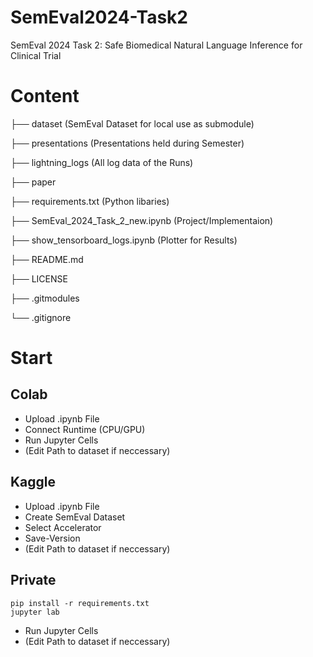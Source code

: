 # SemEval2024-Task2
SemEval 2024 Task 2: Safe Biomedical Natural Language Inference for Clinical Trial


# Content
├── dataset (SemEval Dataset for local use as submodule)

├── presentations (Presentations held during Semester)

├── lightning_logs (All log data of the Runs)

├── paper

├── requirements.txt (Python libaries)

├── SemEval_2024_Task_2_new.ipynb (Project/Implementaion)

├── show_tensorboard_logs.ipynb (Plotter for Results)

├── README.md

├── LICENSE

├── .gitmodules

└── .gitignore












# Start

## Colab
 - Upload .ipynb File
 - Connect Runtime (CPU/GPU)
 - Run Jupyter Cells
 - (Edit Path to dataset if neccessary)


## Kaggle
 - Upload .ipynb File
 - Create SemEval Dataset
 - Select Accelerator
 - Save-Version
 - (Edit Path to dataset if neccessary)


## Private
```console
pip install -r requirements.txt
jupyter lab
```
 - Run Jupyter Cells
 - (Edit Path to dataset if neccessary)

